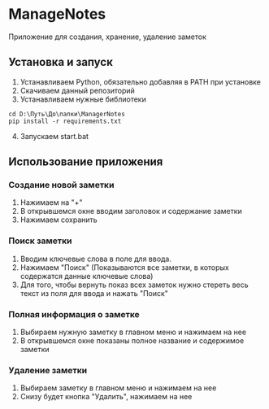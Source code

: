 # ManageNotes
Приложение для создания, хранение, удаление заметок

## Установка и запуск

1. Устанавливаем Python, обязательно добавляя в PATH при установке
2. Скачиваем данный репозиторий
3. Устанавливаем нужные библиотеки
```
cd D:\Путь\До\папки\ManagerNotes
pip install -r requirements.txt
```
4. Запускаем start.bat

## Использование приложения

### Создание новой заметки
1. Нажимаем на "+"
2. В открывшемся окне вводим заголовок и содержание заметки
3. Нажимаем сохранить
   
### Поиск заметки
1. Вводим ключевые слова в поле для ввода.
2. Нажимаем "Поиск"
(Показываются все заметки, в которых содержатся данные ключевые слова)
3. Для того, чтобы вернуть показ всех заметок нужно стереть весь текст из поля для ввода и нажать "Поиск"

### Полная информация о заметке
1. Выбираем нужную заметку в главном меню и нажимаем на нее
2. В открывшемся окне показаны полное название и содержимое заметки

### Удаление заметки
1. Выбираем заметку в главном меню и нажимаем на нее
2. Снизу будет кнопка "Удалить", нажимаем на нее

